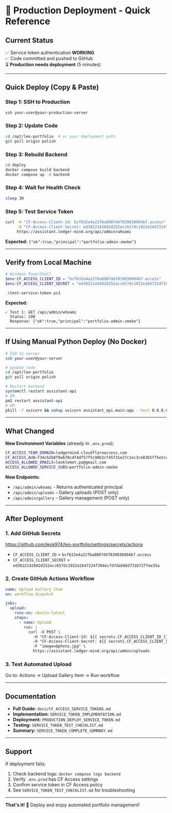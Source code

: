 # 🚀 Production Deployment - Quick Reference

## Current Status
✅ Service token authentication **WORKING**  
✅ Code committed and pushed to GitHub  
⏳ **Production needs deployment** (5 minutes)

---

## Quick Deploy (Copy & Paste)

### Step 1: SSH to Production
```bash
ssh your-user@your-production-server
```

### Step 2: Update Code
```bash
cd /opt/leo-portfolio  # or your deployment path
git pull origin polish
```

### Step 3: Rebuild Backend
```bash
cd deploy
docker compose build backend
docker compose up -d backend
```

### Step 4: Wait for Health Check
```bash
sleep 30
```

### Step 5: Test Service Token
```bash
curl -H "CF-Access-Client-Id: bcf632e4a22f6a8007d47039038904b7.access" \
     -H "CF-Access-Client-Secret: ed3822142602d252acc657dc1922e2647224f394ecfd7dab683f31b72ffee35a" \
     https://assistant.ledger-mind.org/api/admin/whoami
```

**Expected:** `{"ok":true,"principal":"portfolio-admin-smoke"}`

---

## Verify from Local Machine

```powershell
# Windows PowerShell
$env:CF_ACCESS_CLIENT_ID = "bcf632e4a22f6a8007d47039038904b7.access"
$env:CF_ACCESS_CLIENT_SECRET = "ed3822142602d252acc657dc1922e2647224f394ecfd7dab683f31b72ffee35a"

.\test-service-token.ps1
```

**Expected:**
```
✓ Test 1: GET /api/admin/whoami
  Status: 200
  Response: {"ok":true,"principal":"portfolio-admin-smoke"}
```

---

## If Using Manual Python Deploy (No Docker)

```bash
# SSH to server
ssh your-user@your-server

# Update code
cd /opt/leo-portfolio
git pull origin polish

# Restart backend
systemctl restart assistant-api
# OR
pm2 restart assistant-api
# OR
pkill -f uvicorn && nohup uvicorn assistant_api.main:app --host 0.0.0.0 --port 8001 &
```

---

## What Changed

**New Environment Variables** (already in `.env.prod`):
```bash
CF_ACCESS_TEAM_DOMAIN=ledgermind.cloudflareaccess.com
CF_ACCESS_AUD=f34cb2b8f9a670c4f4df57f5c90b2cf45f31e27c1ec3ce83b5f75e2ce774f35c
ACCESS_ALLOWED_EMAILS=leoklemet.pa@gmail.com
ACCESS_ALLOWED_SERVICE_SUBS=portfolio-admin-smoke
```

**New Endpoints:**
- `/api/admin/whoami` - Returns authenticated principal
- `/api/admin/uploads` - Gallery uploads (POST only)
- `/api/admin/gallery` - Gallery management (POST only)

---

## After Deployment

### 1. Add GitHub Secrets
https://github.com/leok974/leo-portfolio/settings/secrets/actions

- `CF_ACCESS_CLIENT_ID` = `bcf632e4a22f6a8007d47039038904b7.access`
- `CF_ACCESS_CLIENT_SECRET` = `ed3822142602d252acc657dc1922e2647224f394ecfd7dab683f31b72ffee35a`

### 2. Create GitHub Actions Workflow
```yaml
name: Upload Gallery Item
on: workflow_dispatch

jobs:
  upload:
    runs-on: ubuntu-latest
    steps:
      - name: Upload
        run: |
          curl -X POST \
            -H "CF-Access-Client-Id: ${{ secrets.CF_ACCESS_CLIENT_ID }}" \
            -H "CF-Access-Client-Secret: ${{ secrets.CF_ACCESS_CLIENT_SECRET }}" \
            -F "image=@photo.jpg" \
            https://assistant.ledger-mind.org/api/admin/uploads
```

### 3. Test Automated Upload
Go to: Actions → Upload Gallery Item → Run workflow

---

## Documentation

- **Full Guide:** `docs/CF_ACCESS_SERVICE_TOKENS.md`
- **Implementation:** `SERVICE_TOKEN_IMPLEMENTATION.md`
- **Deployment:** `PRODUCTION_DEPLOY_SERVICE_TOKEN.md`
- **Testing:** `SERVICE_TOKEN_TEST_CHECKLIST.md`
- **Summary:** `SERVICE_TOKEN_COMPLETE_SUMMARY.md`

---

## Support

If deployment fails:
1. Check backend logs: `docker compose logs backend`
2. Verify `.env.prod` has CF Access settings
3. Confirm service token in CF Access policy
4. See `SERVICE_TOKEN_TEST_CHECKLIST.md` for troubleshooting

---

**That's it!** 🎉 Deploy and enjoy automated portfolio management!

